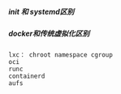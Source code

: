 ##### init 和 systemd区别

##### docker和传统虚拟化区别

```shell
lxc： chroot namespace cgroup
oci
runc
containerd
aufs
```